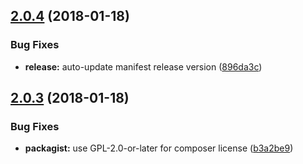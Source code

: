<a name="2.0.4"></a>
## [2.0.4](https://github.com/beck24/elgg_recaptcha/compare/2.0.3...v2.0.4) (2018-01-18)


### Bug Fixes

* **release:** auto-update manifest release version ([896da3c](https://github.com/beck24/elgg_recaptcha/commit/896da3c))



<a name="2.0.3"></a>
## [2.0.3](https://github.com/beck24/elgg_recaptcha/compare/2.0.2...v2.0.3) (2018-01-18)


### Bug Fixes

* **packagist:** use GPL-2.0-or-later for composer license ([b3a2be9](https://github.com/beck24/elgg_recaptcha/commit/b3a2be9))



